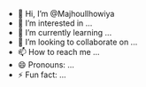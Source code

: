 - 👋 Hi, I’m @Majhoullhowiya
- 👀 I’m interested in ...
- 🌱 I’m currently learning ...
- 💞️ I’m looking to collaborate on ...
- 📫 How to reach me ...
- 😄 Pronouns: ...
- ⚡ Fun fact: ...

<!---
Majhoullhowiya/Majhoullhowiya is a ✨ special ✨ repository because its `README.md` (this file) appears on your GitHub profile.
You can click the Preview link to take a look at your changes.
--->
